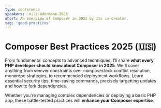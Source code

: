 ```yaml
---
type: conference
speakers: -nils-adermann-2025
short: An overview of Composer in 2025 by its co-creator.
tag: 'good-practices'
---
```


# Composer Best Practices 2025 (🇺🇸)

From fundamental concepts to advanced techniques, I'll share **what every PHP developer should know about Composer in 2025**. We'll cover anything from semver constraints over composer.lock conflict resolution, monorepo strategies, to recommended deployment workflows. Learn essential security tips, time-saving commands, precisely targetting updates and how to fork dependencies.

Whether you're managing complex dependencies or deploying a basic PHP app, these battle-tested practices will **enhance your Composer expertise**.
